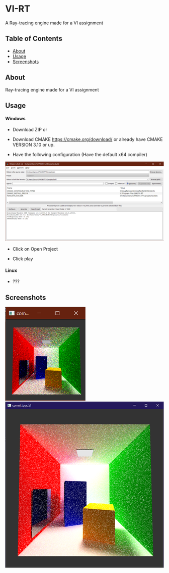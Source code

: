 # VI-RT

A Ray-tracing engine made for a VI assignment 

## Table of Contents
- [About](#about)
- [Usage](#usage)
- [Screenshots](#screenshots)

## About
Ray-tracing engine made for a VI assignment 

## Usage
#### Windows
- Download ZIP or  
- Download CMAKE
https://cmake.org/download/
or already have CMAKE VERSION 3.10 or up.

- Have the following configuration (Have the default x64 compiler)


![COnfig](images/config.png)

- Click on Open Project

- Click play

#### Linux

- ???




## Screenshots

![Screenshot 1](images/screenshot1.png)
![Screenshot 2](images/screenshot2.png)